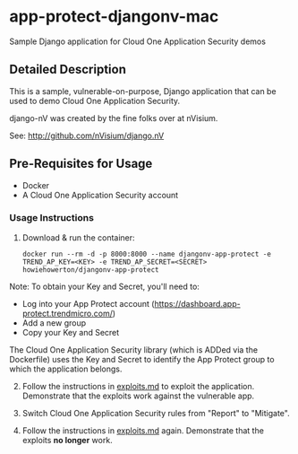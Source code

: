 # app-protect-djangonv-mac

Sample Django application for Cloud One Application Security demos

## Detailed Description

This is a sample, vulnerable-on-purpose, Django application that can be used to demo Cloud One Application Security.

django-nV was created by the fine folks over at nVisium.

See:  http://github.com/nVisium/django.nV

## Pre-Requisites for Usage

* Docker
* A Cloud One Application Security account

### Usage Instructions

1. Download & run the container:

    ```
    docker run --rm -d -p 8000:8000 --name djangonv-app-protect -e TREND_AP_KEY=<KEY> -e TREND_AP_SECRET=<SECRET> howiehowerton/djangonv-app-protect
    ```
Note: To obtain your Key and Secret, you'll need to:
* Log into your App Protect account (https://dashboard.app-protect.trendmicro.com/)
* Add a new group
* Copy your Key and Secret

The Cloud One Application Security library (which is ADDed via the Dockerfile) uses the Key and Secret to identify the App Protect group to which the application belongs.

2. Follow the instructions in [exploits.md](exploits.md) to exploit the application.  Demonstrate that the exploits work against the vulnerable app.

3. Switch Cloud One Application Security rules from "Report" to "Mitigate".

4. Follow the instructions in [exploits.md](exploits.md) again. Demonstrate that the exploits **no longer** work.